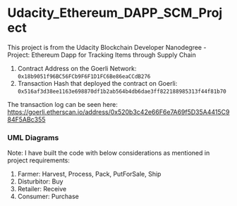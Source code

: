 # Udacity_Ethereum_DAPP_SCM_Project
This project is from the Udacity Blockchain Developer Nanodegree - Project: Ethereum Dapp for Tracking Items through Supply Chain

1. Contract Address on the Goerli Network: `0x18b9051f96BC56FCb9F6F1D1FC6Be86eaCCdB276`
2. Transaction Hash that deployed the contract on Goerli: `0x516af3d38ee1163e698870df1b2ab564b4db6dae3ff822188985313f44f81b70`

The transaction log can be seen here: https://goerli.etherscan.io/address/0x520b3c42e66F6e7A69f5D35A4415C984F5ABc355

### UML Diagrams
Note: I have built the code with below considerations as mentioned in project requirements:
1. Farmer: Harvest, Process, Pack, PutForSale, Ship
2. Disturbitor: Buy
3. Retailer: Receive
4. Consumer: Purchase